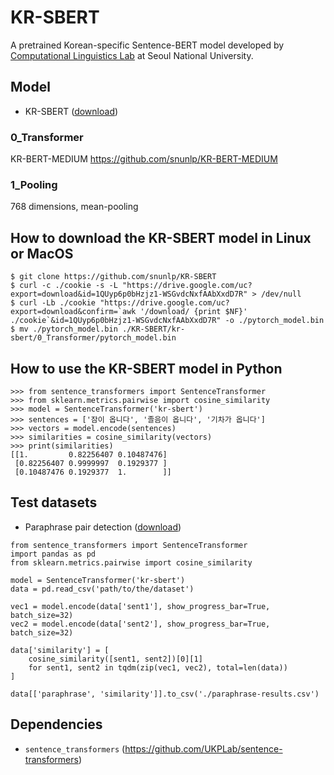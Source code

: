# KR-SBERT

A pretrained Korean-specific Sentence-BERT model developed by [Computational Linguistics Lab](http://knlp.snu.ac.kr/) at Seoul National University.

## Model

+ KR-SBERT ([download](https://drive.google.com/file/d/1QUyp6p0bHzjz1-WSGvdcNxfAAbXxdD7R/view?usp=sharing))

### 0_Transformer

KR-BERT-MEDIUM https://github.com/snunlp/KR-BERT-MEDIUM

### 1_Pooling

768 dimensions, mean-pooling

## How to download the KR-SBERT model in Linux or MacOS

```
$ git clone https://github.com/snunlp/KR-SBERT
$ curl -c ./cookie -s -L "https://drive.google.com/uc?export=download&id=1QUyp6p0bHzjz1-WSGvdcNxfAAbXxdD7R" > /dev/null
$ curl -Lb ./cookie "https://drive.google.com/uc?export=download&confirm=`awk '/download/ {print $NF}' ./cookie`&id=1QUyp6p0bHzjz1-WSGvdcNxfAAbXxdD7R" -o ./pytorch_model.bin
$ mv ./pytorch_model.bin ./KR-SBERT/kr-sbert/0_Transformer/pytorch_model.bin
```

## How to use the KR-SBERT model in Python

```
>>> from sentence_transformers import SentenceTransformer
>>> from sklearn.metrics.pairwise import cosine_similarity
>>> model = SentenceTransformer('kr-sbert')
>>> sentences = ['잠이 옵니다', '졸음이 옵니다', '기차가 옵니다']
>>> vectors = model.encode(sentences)
>>> similarities = cosine_similarity(vectors)
>>> print(similarities)
[[1.         0.82256407 0.10487476]
 [0.82256407 0.9999997  0.1929377 ]
 [0.10487476 0.1929377  1.        ]]

```

## Test datasets

+ Paraphrase pair detection ([download](https://drive.google.com/file/d/1trEt1QcRG2XLxMqf0ZwIVIZGDweC3VdM/view?usp=sharing))

```
from sentence_transformers import SentenceTransformer
import pandas as pd
from sklearn.metrics.pairwise import cosine_similarity

model = SentenceTransformer('kr-sbert')
data = pd.read_csv('path/to/the/dataset')

vec1 = model.encode(data['sent1'], show_progress_bar=True, batch_size=32)
vec2 = model.encode(data['sent2'], show_progress_bar=True, batch_size=32)

data['similarity'] = [
    cosine_similarity([sent1, sent2])[0][1]
    for sent1, sent2 in tqdm(zip(vec1, vec2), total=len(data))
]

data[['paraphrase', 'similarity']].to_csv('./paraphrase-results.csv')

```


## Dependencies

+ `sentence_transformers` (https://github.com/UKPLab/sentence-transformers)
